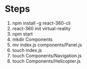 # Steps
1.  npm install -g react-360-cli
2.  react-360 init virtual-reality
3.  npm start
4.  mkdir Components
5.  mv index.js components/Panel.js
6.  touch  index.js
7.  touch Components/Navigation.js
8.  touch Components/Helicopter.js